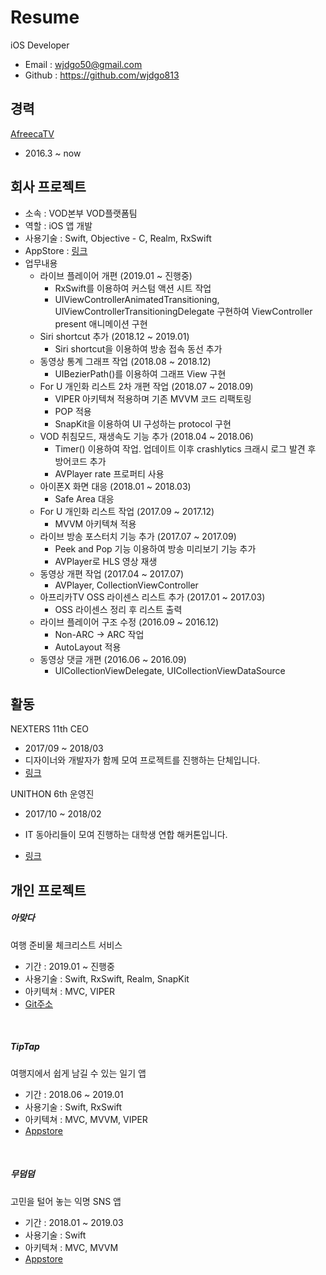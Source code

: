 # Resume

iOS Developer

- Email : wjdgo50@gmail.com
- Github : https://github.com/wjdgo813

## 경력

[AfreecaTV](http://www.afreecatv.com/)

- 2016.3 ~ now

## 회사 프로젝트

- 소속 : VOD본부 VOD플랫폼팀
- 역할 : iOS 앱 개발
- 사용기술 : Swift, Objective - C, Realm, RxSwift
- AppStore : [링크](https://itunes.apple.com/kr/app/%EC%95%84%ED%94%84%EB%A6%AC%EC%B9%B4tv-afreecatv-korean/id334185830?mt=8)
- 업무내용
  - 라이브 플레이어 개편 (2019.01 ~ 진행중) 
    - RxSwift를 이용하여 커스텀 액션 시트 작업
    - UIViewControllerAnimatedTransitioning, UIViewControllerTransitioningDelegate 구현하여 ViewController present 애니메이션 구현
  - Siri shortcut 추가 (2018.12 ~ 2019.01)
    - Siri shortcut을 이용하여 방송 접속 동선 추가
  - 동영상 통계 그래프 작업 (2018.08 ~ 2018.12)
    - UIBezierPath()를 이용하여 그래프 View 구현
  - For U 개인화 리스트 2차 개편 작업 (2018.07 ~ 2018.09)
    - VIPER 아키텍쳐 적용하며 기존 MVVM 코드 리팩토링
    - POP 적용
    - SnapKit을 이용하여 UI 구성하는 protocol 구현
  - VOD 취침모드, 재생속도 기능 추가 (2018.04 ~ 2018.06)
    - Timer() 이용하여 작업. 업데이트 이후 crashlytics 크래시 로그 발견 후 방어코드 추가
    - AVPlayer rate 프로퍼티 사용
  - 아이폰X 화면 대응 (2018.01 ~ 2018.03)
    - Safe Area 대응
  - For U 개인화 리스트 작업 (2017.09 ~ 2017.12)
    - MVVM 아키텍쳐 적용
  - 라이브 방송 포스터치 기능 추가 (2017.07 ~ 2017.09)
    - Peek and Pop 기능 이용하여 방송 미리보기 기능 추가
    - AVPlayer로 HLS 영상 재생
  - 동영상 개편 작업 (2017.04 ~ 2017.07)
    - AVPlayer, CollectionViewController
  - 아프리카TV OSS 라이센스 리스트 추가 (2017.01 ~ 2017.03)
    - OSS 라이센스 정리 후 리스트 출력
  - 라이브 플레이어 구조 수정 (2016.09 ~ 2016.12)
    - Non-ARC -> ARC 작업
    - AutoLayout 적용
  - 동영상 댓글 개편 (2016.06 ~ 2016.09)
    - UICollectionViewDelegate, UICollectionViewDataSource

## 활동

NEXTERS 11th CEO

- 2017/09 ~ 2018/03
- 디자이너와 개발자가 함께 모여 프로젝트를 진행하는 단체입니다.
- [링크](https://www.facebook.com/Nexterspage/)

UNITHON 6th 운영진

- 2017/10 ~ 2018/02
- IT 동아리들이 모여 진행하는 대학생 연합 해커톤입니다.

- [링크](https://www.facebook.com/unithonWithU/)

## 개인 프로젝트

##### 아맞다

여행 준비물 체크리스트 서비스

- 기간 : 2019.01 ~ 진행중 
- 사용기술 : Swift, RxSwift, Realm, SnapKit
- 아키텍쳐 : MVC, VIPER
- [Git주소](https://github.com/Nexters/Amatda-iOS)

<br/>

##### TipTap

여행지에서 쉽게 남길 수 있는 일기 앱

- 기간 : 2018.06 ~ 2019.01
- 사용기술 : Swift, RxSwift
- 아키텍쳐 : MVC, MVVM, VIPER
- [Appstore](https://itunes.apple.com/kr/app/tiptap/id1439433799?mt=8)

<br/>

##### 무덤덤

고민을 털어 놓는 익명 SNS 앱 

- 기간 : 2018.01 ~ 2019.03
- 사용기술 : Swift
- 아키텍쳐 : MVC, MVVM
- [Appstore](https://itunes.apple.com/kr/app/%EB%AC%B4%EB%8D%A4%EB%8D%A4-%EC%9D%B5%EB%AA%85-sns-moodumdum/id1380253516?mt=8)



